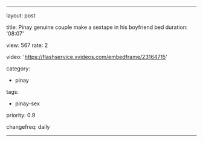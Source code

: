 ---

layout: post

title: Pinay genuine couple make a sextape in his boyfriend bed
duration: '08:07'

view: 567
rate: 2

video: 'https://flashservice.xvideos.com/embedframe/23164715'

category:
 - pinay 

tags: 

 - pinay-sex

priority: 0.9

changefreq: daily

---